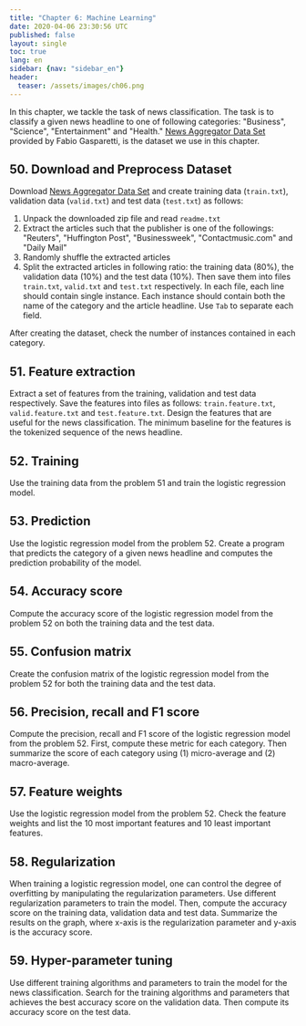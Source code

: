 ```yaml
---
title: "Chapter 6: Machine Learning"
date: 2020-04-06 23:30:56 UTC
published: false
layout: single
toc: true
lang: en
sidebar: {nav: "sidebar_en"}
header:
  teaser: /assets/images/ch06.png
---
```


In this chapter, we tackle the task of news classification.
The task is to classify a given news headline to one of following categories: "Business", "Science", "Entertainment" and "Health."
[News Aggregator Data Set](https://archive.ics.uci.edu/ml/datasets/News+Aggregator) provided by Fabio Gasparetti, is the dataset we use in this chapter.

## 50. Download and Preprocess Dataset
Download [News Aggregator Data Set](https://archive.ics.uci.edu/ml/datasets/News+Aggregator) and create training data (`train.txt`), validation data (`valid.txt`) and test data (`test.txt`) as follows:

1. Unpack the downloaded zip file and read `readme.txt`
2. Extract the articles such that the publisher is one of the followings: "Reuters", "Huffington Post", "Businessweek", "Contactmusic.com" and "Daily Mail"
3. Randomly shuffle the extracted articles
4. Split the extracted articles in following ratio: the training data (80%), the validation data (10%) and the test data (10%). Then save them into files `train.txt`, `valid.txt` and `test.txt` respectively. In each file, each line should contain single instance. Each instance should contain both the name of the category and the article headline. Use `Tab` to separate each field.

After creating the dataset, check the number of instances contained in each category.

## 51. Feature extraction

Extract a set of features from the training, validation and test data respectively.
Save the features into files as follows: `train.feature.txt`, `valid.feature.txt` and `test.feature.txt`.
Design the features that are useful for the news classification.
The minimum baseline for the features is the tokenized sequence of the news headline.

## 52. Training

Use the training data from the problem 51 and train the logistic regression model.

## 53. Prediction

Use the logistic regression model from the problem 52.
Create a program that predicts the category of a given news headline and computes the prediction probability of the model.

## 54. Accuracy score

Compute the accuracy score of the logistic regression model from the problem 52 on both the training data and the test data.

## 55. Confusion matrix

Create the confusion matrix of the logistic regression model from the problem 52 for both the training data and the test data.

## 56. Precision, recall and F1 score

Compute the precision, recall and F1 score of the logistic regression model from the problem 52.
First, compute these metric for each category.
Then summarize the score of each category using (1) micro-average and (2) macro-average.

## 57. Feature weights

Use the logistic regression model from the problem 52.
Check the feature weights and list the 10 most important features and 10 least important features.

## 58. Regularization

When training a logistic regression model, one can control the degree of overfitting by manipulating the regularization parameters.
Use different regularization parameters to train the model.
Then, compute the accuracy score on the training data, validation data and test data.
Summarize the results on the graph, where x-axis is the regularization parameter and y-axis is the accuracy score.

## 59. Hyper-parameter tuning

Use different training algorithms and parameters to train the model for the news classification.
Search for the training algorithms and parameters that achieves the best accuracy score on the validation data.
Then compute its accuracy score on the test data.

